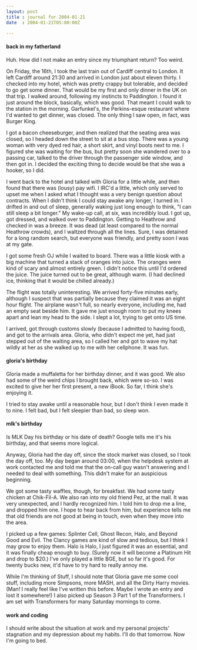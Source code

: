 ```yaml
---
layout: post
title : journal for 2004-01-21
date  : 2004-01-21T05:00:00Z

---
```

<h4>back in my fatherland</h4>Huh.  How did I not make an entry since my triumphant return?  Too weird.

On Friday, the 16th, I took the last train out of Cardiff central to London. It left Cardiff around 21:30 and arrived in London just about eleven thirty.  I checked into my hotel, which was pretty crappy but tolerable, and decided to go get some dinner.  That would be my first and only dinner in the UK on that trip.  I walked around, following my instincts to Paddington.  I found it just around the block, basically, which was good.  That meant I could walk to the station in the morning.  Garfunkel's, the Perkins-esque restaurant where I'd wanted to get dinner, was closed.  The only thing I saw open, in fact, was Burger King.

I got a bacon cheeseburger, and then realized that the seating area was closed, so I headed down the street to sit at a bus stop.  There was a young woman with very dyed red hair, a short skirt, and vinyl boots next to me.  I figured she was waiting for the bus, but pretty soon she wandered over to a passing car, talked to the driver through the passenger side window, and then got in.  I decided the exciting thing to decide would be that she was a hooker, so I did.

I went back to the hotel and talked with Gloria for a little while, and then found that there was (lousy) pay wifi.  I IRC'd a little, which only served to upset me when I asked what I thought was a very benign question about contracts.  When I didn't think I could stay awake any longer, I turned in.  I drifted in and out of sleep, generally waking just long enough to think, "I can still sleep a bit longer."  My wake-up call, at six, was incredibly loud.  I got up, got dressed, and walked over to Paddington.  Getting to Heathrow and checked in was a breeze.  It was dead (at least compared to the normal Heathrow crowds), and I waltzed through all the lines.  Sure, I was detained for a long random search, but everyone was friendly, and pretty soon I was at my gate.

I got some fresh OJ while I waited to board.  There was a little kiosk with a big machine that turned a stack of oranges into juice.  The oranges were kind of scary and almost entirely green.  I didn't notice this until I'd ordered the juice.  The juice turned out to be great, although warm.  (I had declined ice, thinking that it would be chilled already.)

The flight was totally uninteresting.  We arrived forty-five minutes early, although I suspect that was partially because they claimed it was an eight hour flight.  The airplane wasn't full, so nearly everyone, including me, had an empty seat beside him.  It gave me just enough room to put my knees apart and lean my head to the side.  I slept a lot, trying to get onto US time.

I arrived, got through customs slowly (because I admitted to having food), and got to the arrivals area.  Gloria, who didn't expect me yet, had just stepped out of the waiting area, so I called her and got to wave my hat wildly at her as she walked up to me with her cellphone.  It was fun.<h4>gloria's birthday</h4>Gloria made a muffaletta for her birthday dinner, and it was good.  We also had some of the weird chips I brought back, which were so-so.  I was excited to give her her first present, a new iBook.  So far, I think she's enjoying it.

I tried to stay awake until a reasonable hour, but I don't think I even made it to nine.  I felt bad, but I felt sleepier than bad, so sleep won.<h4>mlk's birthday</h4>Is MLK Day his birthday or his date of death?  Google tells me it's his birthday, and that seems more logical.

Anyway, Gloria had the day off, since the stock market was closed, so I took the day off, too.  My day began around 03:00, when the helpdesk system at work contacted me and told me that the on-call guy wasn't answering and I needed to deal with something.  This didn't make for an auspicious beginning.

We got some tasty waffles, though, for breakfast.  We had some tasty chicken at Chik-Fil-A.  We also ran into my old friend Pez, at the mall.  It was very unexpected, and I hardly recognized him.  I told him to drop me a line, and dropped him one.  I hope to hear back from him, but experience tells me that old friends are not good at being in touch, even when they move into the area.

I picked up a few games: Splinter Cell, Ghost Recon, Halo, and Beyond Good and Evil.  The Clancy games are kind of slow and tedious, but I think I may grow to enjoy them.  Halo is Halo, I just figured it was an essential, and it was finally cheap enough to buy.  (Surely now it will become a Platinum Hit and drop to $20.)  I've only played a little BGE, but so far it's good.  For twenty bucks new, it'd have to try hard to really annoy me.

While I'm thinking of Stuff, I should note that Gloria gave me some cool stuff, including more Simpsons, more MASH, and all the Dirty Harry movies.  (Man!  I really feel like I've written this before.  Maybe I wrote an entry and lost it somewhere!)  I also picked up Season 3 Part 1 of the Transformers.  I am set with Transformers for many Saturday mornings to come.<h4>work and coding</h4>I should write about the situation at work and my personal projects' stagnation and my depression about my habits.  I'll do that tomorrow.  Now I'm going to bed.

